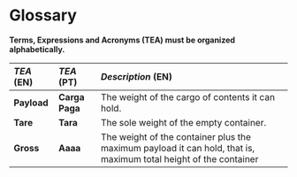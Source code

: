 # Glossary

**Terms, Expressions and Acronyms (TEA) must be organized alphabetically.**


| **_TEA_** (EN)  | **_TEA_** (PT) | **_Description_** (EN)                                           |                                       
|:------------------------|:-----------------|:--------------------------------------------|
| **Payload**  | **Carga Paga** | The weight of the cargo of contents it can hold. |
| **Tare** | **Tara** | The sole weight of the empty container. |
| **Gross** | **Aaaa** | The weight of the container plus the maximum payload it can hold, that is, maximum total height of the container |